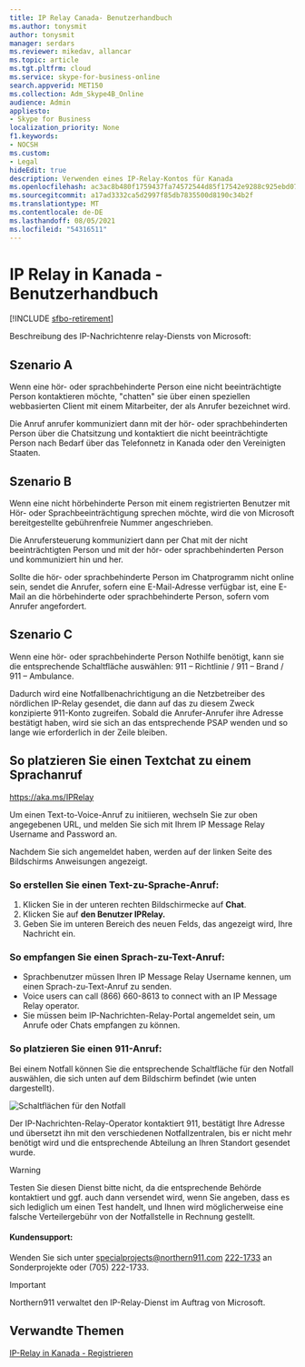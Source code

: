 ```yaml
---
title: IP Relay Canada- Benutzerhandbuch
ms.author: tonysmit
author: tonysmit
manager: serdars
ms.reviewer: mikedav, allancar
ms.topic: article
ms.tgt.pltfrm: cloud
ms.service: skype-for-business-online
search.appverid: MET150
ms.collection: Adm_Skype4B_Online
audience: Admin
appliesto:
- Skype for Business
localization_priority: None
f1.keywords:
- NOCSH
ms.custom:
- Legal
hideEdit: true
description: Verwenden eines IP-Relay-Kontos für Kanada
ms.openlocfilehash: ac3ac8b480f1759437fa74572544d85f17542e9288c925ebd07bfaea9a25e0de
ms.sourcegitcommit: a17ad3332ca5d2997f85db7835500d8190c34b2f
ms.translationtype: MT
ms.contentlocale: de-DE
ms.lasthandoff: 08/05/2021
ms.locfileid: "54316511"
---
```

# <a name="ip-relay-in-canada---user-guide"></a>IP Relay in Kanada - Benutzerhandbuch

[!INCLUDE [sfbo-retirement](../../Hub/includes/sfbo-retirement.md)]

Beschreibung des IP-Nachrichtenre relay-Diensts von Microsoft:

## <a name="scenario-a"></a>Szenario A
Wenn eine hör- oder sprachbehinderte Person eine nicht beeinträchtigte Person kontaktieren möchte, "chatten" sie über einen speziellen webbasierten Client mit einem Mitarbeiter, der als Anrufer bezeichnet wird.

Die Anruf anrufer kommuniziert dann mit der hör- oder sprachbehinderten Person über die Chatsitzung und kontaktiert die nicht beeinträchtigte Person nach Bedarf über das Telefonnetz in Kanada oder den Vereinigten Staaten.

## <a name="scenario-b"></a>Szenario B
Wenn eine nicht hörbehinderte Person mit einem registrierten Benutzer mit Hör- oder Sprachbeeinträchtigung sprechen möchte, wird die von Microsoft bereitgestellte gebührenfreie Nummer angeschrieben.

Die Anrufersteuerung kommuniziert dann per Chat mit der nicht beeinträchtigten Person und mit der hör- oder sprachbehinderten Person und kommuniziert hin und her.

Sollte die hör- oder sprachbehinderte Person im Chatprogramm nicht online sein, sendet die Anrufer, sofern eine E-Mail-Adresse verfügbar ist, eine E-Mail an die hörbehinderte oder sprachbehinderte Person, sofern vom Anrufer angefordert.

## <a name="scenario-c"></a>Szenario C
Wenn eine hör- oder sprachbehinderte Person Nothilfe benötigt, kann sie die entsprechende Schaltfläche auswählen: 911 – Richtlinie / 911 – Brand / 911 – Ambulance.

Dadurch wird eine Notfallbenachrichtigung an die Netzbetreiber des nördlichen IP-Relay gesendet, die dann auf das zu diesem Zweck konzipierte 911-Konto zugreifen. Sobald die Anrufer-Anrufer ihre Adresse bestätigt haben, wird sie sich an das entsprechende PSAP wenden und so lange wie erforderlich in der Zeile bleiben.

## <a name="how-to-place-a-text-chat-to-voice-call"></a>So platzieren Sie einen Textchat zu einem Sprachanruf

https://aka.ms/IPRelay

Um einen Text-to-Voice-Anruf zu initiieren, wechseln Sie zur oben angegebenen URL, und melden Sie sich mit Ihrem IP Message Relay Username and Password an.

Nachdem Sie sich angemeldet haben, werden auf der linken Seite des Bildschirms Anweisungen angezeigt.

### <a name="how-to-make-a-text-to-voice-call"></a>So erstellen Sie einen Text-zu-Sprache-Anruf:
1. Klicken Sie in der unteren rechten Bildschirmecke auf **Chat**.
2. Klicken Sie auf **den Benutzer IPRelay.**
3. Geben Sie im unteren Bereich des neuen Felds, das angezeigt wird, Ihre Nachricht ein.

### <a name="how-to-receive-a-voice-to-text-call"></a>So empfangen Sie einen Sprach-zu-Text-Anruf:
- Sprachbenutzer müssen Ihren IP Message Relay Username kennen, um einen Sprach-zu-Text-Anruf zu senden.
- Voice users can call (866) 660-8613 to connect with an IP Message Relay operator.
- Sie müssen beim IP-Nachrichten-Relay-Portal angemeldet sein, um Anrufe oder Chats empfangen zu können.

### <a name="how-to-place-a-911-call"></a>So platzieren Sie einen 911-Anruf:
Bei einem Notfall können Sie die entsprechende Schaltfläche für den Notfall auswählen, die sich unten auf dem Bildschirm befindet (wie unten dargestellt).

![Schaltflächen für den Notfall](../images/ip-relay-emergency-buttons.png)

Der IP-Nachrichten-Relay-Operator kontaktiert 911, bestätigt Ihre Adresse und übersetzt ihn mit den verschiedenen Notfallzentralen, bis er nicht mehr benötigt wird und die entsprechende Abteilung an Ihren Standort gesendet wurde.

> [!WARNING]
> Testen Sie diesen Dienst bitte nicht, da die entsprechende Behörde kontaktiert und ggf. auch dann versendet wird, wenn Sie angeben, dass es sich lediglich um einen Test handelt, und Ihnen wird möglicherweise eine falsche Verteilergebühr von der Notfallstelle in Rechnung gestellt.

#### <a name="customer-support"></a>Kundensupport:
Wenden Sie sich unter specialprojects@northern911.com [222-1733](mailto:specialprojects@northern911.com) an Sonderprojekte oder (705) 222-1733.

> [!IMPORTANT]
> Northern911 verwaltet den IP-Relay-Dienst im Auftrag von Microsoft.

## <a name="related-topics"></a>Verwandte Themen

[IP-Relay in Kanada - Registrieren](ip-relay-canada-email-signup.md)






